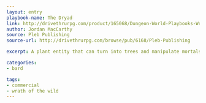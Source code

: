 ```yaml
---
layout: entry
playbook-name: The Dryad
link: http://drivethrurpg.com/product/165068/Dungeon-World-Playbooks-Wrath-of-the-Wild-Bundle
author: Jordan MacCarthy
source: Pleb Publishing
source-url: http://drivethrurpg.com/browse/pub/6168/Pleb-Publishing

excerpt: A plant entity that can turn into trees and manipulate mortals.

categories:
- bard

tags:
- commercial
- wrath of the wild
---
```

